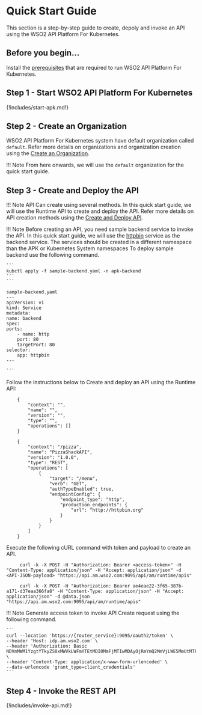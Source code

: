 # Quick Start Guide

This section is a step-by-step guide to create, depoly and invoke an API using the WSO2 API Platform For Kubernetes.

## Before you begin...

Install the [prerequisites](../../setup/prerequisites) that are required to run WSO2 API Platform For Kubernetes.

## Step 1 - Start WSO2 API Platform For Kubernetes

{!includes/start-apk.md!}

## Step 2 - Create an Organization

WSO2 API Platform For Kubernetes system have default organization called `default`. Refer more details on organizations and organization creation using the [Create an Organization](../../setup/organizations).

!!! Note
    From here onwards, we will use the `default` organization for the quick start guide.

## Step 3 - Create and Deploy the API

!!! Note
    API Can create using several methods. In this quick start guide, we will use the Runtime API to create and deploy the API. Refer more details on API creation methods using the [Create and Deploy API](../../develop/runtime-api).


!!! Note 
    Before creating an API, you need sample backend service to invoke the API. In this quick start guide, we will use the [httpbin](https://httpbin.org/) service as the backend service.
    The services should be created in a different namespace than the APK or Kubernetes System namespaces
    To deploy sample backend use the following command.

    ```
    kubctl apply -f sample-backend.yaml -n apk-backend
    ```
    ```

    sample-backend.yaml
    ---
    apiVersion: v1
    kind: Service
    metadata:
    name: backend
    spec:
    ports:
        - name: http
        port: 80
        targetPort: 80
    selector:
        app: httpbin
    ---
    
    ```


Follow the instructions below to Create and deploy an API using the Runtime API:

```tab="Format"
    {
        "context": "",
        "name": "",
        "version": "",
        "type": "",
        "operations": []
    }
```

```tab="Example"
    {
        "context": "/pizza",
        "name": "PizzaShackAPI",
        "version": "1.0.0",
        "type": "REST",
        "operations": [
            {
                "target": "/menu",
                "verb": "GET",
                "authTypeEnabled": true,
                "endpointConfig": {
                    "endpoint_type": "http",
                    "production_endpoints": {
                        "url": "http://httpbin.org"
                    }
                }
            }
        ]
    }
```

Execute the following cURL command with token and payload to create an API.

```tab="Format"
     curl -k -X POST -H "Authorization: Bearer <access-token>" -H "Content-Type: application/json" -H "Accept: application/json" -d <API-JSON-payload> "https://api.am.wso2.com:9095/api/am/runtime/apis"
```

```tab="Example"
     curl -k -X POST -H "Authorization: Bearer ae4eae22-3f65-387b-a171-d37eaa366fa8" -H "Content-Type: application/json" -H "Accept: application/json" -d @data.json "https://api.am.wso2.com:9095/api/am/runtime/apis"
```

!!! Note
    Generate access token to invoke API Create request using the following command.

    ```
    curl --location 'https://{router_service}:9095/oauth2/token' \
    --header 'Host: idp.am.wso2.com' \
    --header 'Authorization: Basic NDVmMWM1YzgtYTkyZS0xMWVkLWFmYTEtMDI0MmFjMTIwMDAyOjRmYmQ2MmVjLWE5MmUtMTFlZC1hZmExLTAyNDJhYzEyMDAwMg==' \
    --header 'Content-Type: application/x-www-form-urlencoded' \
    --data-urlencode 'grant_type=client_credentials'
    ```


## Step 4 - Invoke the REST API

{!includes/invoke-api.md!}
